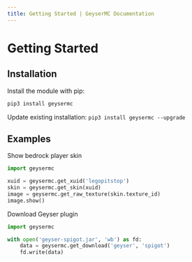 ```yaml
---
title: Getting Started | GeyserMC Documentation
---
```


# Getting Started

## Installation

Install the module with pip:

```bat
pip3 install geysermc
```

Update existing installation: `pip3 install geysermc --upgrade`

## Examples

Show bedrock player skin

```Python
import geysermc

xuid = geysermc.get_xuid('legopitstop')
skin = geysermc.get_skin(xuid)
image = geysermc.get_raw_texture(skin.texture_id)
image.show()
```

Download Geyser plugin

```Python
import geysermc

with open('geyser-spigot.jar', 'wb') as fd:
    data = geysermc.get_download('geyser', 'spigot')
    fd.write(data)
```
